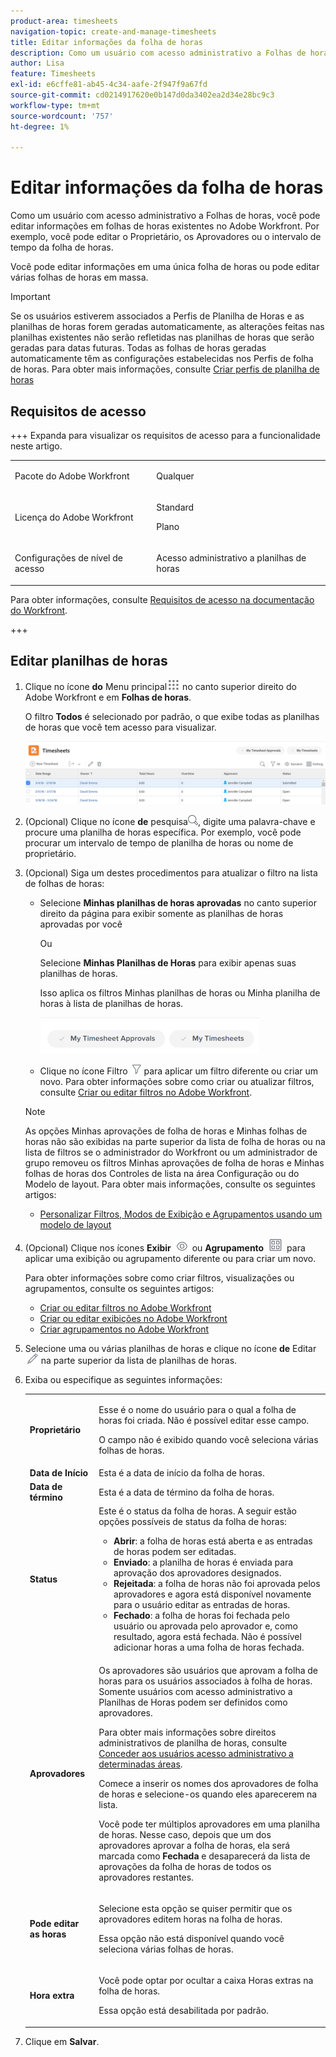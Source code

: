 ```yaml
---
product-area: timesheets
navigation-topic: create-and-manage-timesheets
title: Editar informações da folha de horas
description: Como um usuário com acesso administrativo a Folhas de horas, você pode editar informações em folhas de horas existentes no Adobe Workfront. Por exemplo, você pode editar o Proprietário, os Aprovadores ou o intervalo de tempo da folha de horas.
author: Lisa
feature: Timesheets
exl-id: e6cffe81-ab45-4c34-aafe-2f947f9a67fd
source-git-commit: cd0214917620e0b147d0da3402ea2d34e28bc9c3
workflow-type: tm+mt
source-wordcount: '757'
ht-degree: 1%

---
```


# Editar informações da folha de horas

Como um usuário com acesso administrativo a Folhas de horas, você pode editar informações em folhas de horas existentes no Adobe Workfront. Por exemplo, você pode editar o Proprietário, os Aprovadores ou o intervalo de tempo da folha de horas.

Você pode editar informações em uma única folha de horas ou pode editar várias folhas de horas em massa.

>[!IMPORTANT]
>
>Se os usuários estiverem associados a Perfis de Planilha de Horas e as planilhas de horas forem geradas automaticamente, as alterações feitas nas planilhas existentes não serão refletidas nas planilhas de horas que serão geradas para datas futuras. Todas as folhas de horas geradas automaticamente têm as configurações estabelecidas nos Perfis de folha de horas. Para obter mais informações, consulte [Criar perfis de planilha de horas](../create-and-manage-timesheets/create-timesheet-profiles.md)

## Requisitos de acesso

+++ Expanda para visualizar os requisitos de acesso para a funcionalidade neste artigo.

<table style="table-layout:auto">
 <col> 
 <col>
 <tbody> 
  <tr> 
   <td>Pacote do Adobe Workfront</td> 
   <td><p>Qualquer</p></td> 
  </tr> 
  <tr> 
   <td>Licença do Adobe Workfront</td> 
   <td>
   <p>Standard</p>
   <p>Plano</p></td>
  </tr> 
  <tr> 
   <td>Configurações de nível de acesso</td> 
   <td><p>Acesso administrativo a planilhas de horas</p> </td> 
  </tr> 
 </tbody> 
</table>

Para obter informações, consulte [Requisitos de acesso na documentação do Workfront](/help/quicksilver/administration-and-setup/add-users/access-levels-and-object-permissions/access-level-requirements-in-documentation.md).

+++

## Editar planilhas de horas

1. Clique no ícone **do** Menu principal![](assets/main-menu-icon.png) no canto superior direito do Adobe Workfront e em **Folhas de horas**.

   O filtro **Todos** é selecionado por padrão, o que exibe todas as planilhas de horas que você tem acesso para visualizar.

   ![](assets/timesheet-list-one-timesheet-selected-nwe-350x70.png)

1. (Opcional) Clique no ícone **de** pesquisa![](assets/search-icon.png), digite uma palavra-chave e procure uma planilha de horas específica. Por exemplo, você pode procurar um intervalo de tempo de planilha de horas ou nome de proprietário.

1. (Opcional) Siga um destes procedimentos para atualizar o filtro na lista de folhas de horas:

   * Selecione **Minhas planilhas de horas aprovadas** no canto superior direito da página para exibir somente as planilhas de horas aprovadas por você

     Ou

     Selecione **Minhas Planilhas de Horas** para exibir apenas suas planilhas de horas.

     Isso aplica os filtros Minhas planilhas de horas ou Minha planilha de horas à lista de planilhas de horas.

     ![](assets/my-timesheet-approvals-my-timesheets-pills-on-timesheets-list-nwe-350x58.png)

   * Clique no ícone Filtro ![](assets/filter-nwepng.png) para aplicar um filtro diferente ou criar um novo. Para obter informações sobre como criar ou atualizar filtros, consulte [Criar ou editar filtros no Adobe Workfront](../../reports-and-dashboards/reports/reporting-elements/create-filters.md).

   >[!NOTE]
   >
   >As opções Minhas aprovações de folha de horas e Minhas folhas de horas não são exibidas na parte superior da lista de folha de horas ou na lista de filtros se o administrador do Workfront ou um administrador de grupo removeu os filtros Minhas aprovações de folha de horas e Minhas folhas de horas dos Controles de lista na área Configuração ou do Modelo de layout. Para obter mais informações, consulte os seguintes artigos:
   >
   >   
   >   
   >   * [Personalizar Filtros, Modos de Exibição e Agrupamentos usando um modelo de layout](../../administration-and-setup/customize-workfront/use-layout-templates/customize-fvg-list-controls-layout-template.md)
   >   
   >

1. (Opcional) Clique nos ícones **Exibir** ![](assets/view-icon.png) ou **Agrupamento** ![](assets/grouping.png) para aplicar uma exibição ou agrupamento diferente ou para criar um novo.

   Para obter informações sobre como criar filtros, visualizações ou agrupamentos, consulte os seguintes artigos:

   * [Criar ou editar filtros no Adobe Workfront](../../reports-and-dashboards/reports/reporting-elements/create-filters.md)
   * [Criar ou editar exibições no Adobe Workfront](../../reports-and-dashboards/reports/reporting-elements/create-edit-views.md)
   * [Criar agrupamentos no Adobe Workfront](../../reports-and-dashboards/reports/reporting-elements/create-groupings.md)

1. Selecione uma ou várias planilhas de horas e clique no ícone **de** Editar![](assets/edit-icon.png) na parte superior da lista de planilhas de horas.
1. Exiba ou especifique as seguintes informações:

   <table style="table-layout:auto"> 
    <col> 
    <col> 
    <tbody> 
     <tr> 
      <td role="rowheader"><strong>Proprietário</strong> </td> 
      <td> <p>Esse é o nome do usuário para o qual a folha de horas foi criada. Não é possível editar esse campo. </p> <p>O campo não é exibido quando você seleciona várias folhas de horas. </p> </td> 
     </tr> 
     <tr> 
      <td role="rowheader"><strong>Data de Início</strong> </td> 
      <td>Esta é a data de início da folha de horas.</td> 
     </tr> 
     <tr> 
      <td role="rowheader"><strong>Data de término</strong> </td> 
      <td> Esta é a data de término da folha de horas.</td> 
     </tr> 
     <tr> 
      <td role="rowheader"><strong>Status</strong> </td> 
      <td> Este é o status da folha de horas.
      A seguir estão opções possíveis de status da folha de horas: 
      <ul><li><b>Abrir</b>: a folha de horas está aberta e as entradas de horas podem ser editadas.</li>
      <li><b>Enviado</b>: a planilha de horas é enviada para aprovação dos aprovadores designados.</li>
      <li><b>Rejeitada</b>: a folha de horas não foi aprovada pelos aprovadores e agora está disponível novamente para o usuário editar as entradas de horas.</li>
      <li><b>Fechado</b>: a folha de horas foi fechada pelo usuário ou aprovada pelo aprovador e, como resultado, agora está fechada. Não é possível adicionar horas a uma folha de horas fechada.</li>
      </td> 
     </tr> 
     <tr> 
      <td role="rowheader"><strong>Aprovadores</strong> </td> 
      <td> <p>Os aprovadores são usuários que aprovam a folha de horas para os usuários associados à folha de horas. Somente usuários com acesso administrativo a Planilhas de Horas podem ser definidos como aprovadores. </p> <p>Para obter mais informações sobre direitos administrativos de planilha de horas, consulte <a href="../../administration-and-setup/add-users/configure-and-grant-access/grant-users-admin-access-certain-areas.md" class="MCXref xref">Conceder aos usuários acesso administrativo a determinadas áreas</a>.</p> <p>Comece a inserir os nomes dos aprovadores de folha de horas e selecione-os quando eles aparecerem na lista.</p> <p>Você pode ter múltiplos aprovadores em uma planilha de horas. Nesse caso, depois que um dos aprovadores aprovar a folha de horas, ela será marcada como <strong>Fechada</strong> e desaparecerá da lista de aprovações da folha de horas de todos os aprovadores restantes.</p> </td> 
     </tr> 
     <tr> 
      <td role="rowheader"><strong>Pode editar as horas</strong> </td> 
      <td> <p>Selecione esta opção se quiser permitir que os aprovadores editem horas na folha de horas.</p> <p>Essa opção não está disponível quando você seleciona várias folhas de horas. </p> </td> 
     </tr> 
     <tr data-mc-conditions=""> 
      <td role="rowheader"><span style="font-weight: bold;">Hora extra</span> </td> 
      <td> <p>Você pode optar por ocultar a caixa Horas extras na folha de horas.</p> <p>Essa opção está desabilitada por padrão.</p> </td> 
     </tr> 
    </tbody> 
   </table>

1. Clique em **Salvar**.
